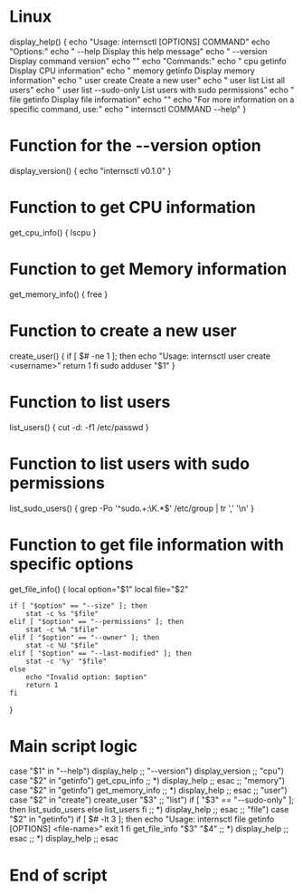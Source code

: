 # Linux
display_help() {
    echo "Usage: internsctl [OPTIONS] COMMAND"
    echo "Options:"
    echo "  --help             Display this help message"
    echo "  --version          Display command version"
    echo ""
    echo "Commands:"
    echo "  cpu getinfo        Display CPU information"
    echo "  memory getinfo     Display memory information"
    echo "  user create        Create a new user"
    echo "  user list          List all users"
    echo "  user list --sudo-only   List users with sudo permissions"
    echo "  file getinfo       Display file information"
    echo ""
    echo "For more information on a specific command, use:"
    echo "  internsctl COMMAND --help"
}

# Function for the --version option
display_version() {
    echo "internsctl v0.1.0"
}

# Function to get CPU information
get_cpu_info() {
    lscpu
}

# Function to get Memory information
get_memory_info() {
    free
}

# Function to create a new user
create_user() {
    if [ $# -ne 1 ]; then
        echo "Usage: internsctl user create <username>"
        return 1
    fi
    sudo adduser "$1"
}

# Function to list users
list_users() {
    cut -d: -f1 /etc/passwd
}

# Function to list users with sudo permissions
list_sudo_users() {
    grep -Po '^sudo.+:\K.*$' /etc/group | tr ',' '\n'
}

# Function to get file information with specific options
get_file_info() {
    local option="$1"
    local file="$2"

    if [ "$option" == "--size" ]; then
        stat -c %s "$file"
    elif [ "$option" == "--permissions" ]; then
        stat -c %A "$file"
    elif [ "$option" == "--owner" ]; then
        stat -c %U "$file"
    elif [ "$option" == "--last-modified" ]; then
        stat -c '%y' "$file"
    else
        echo "Invalid option: $option"
        return 1
    fi
}

# Main script logic
case "$1" in
    "--help")
        display_help
        ;;
    "--version")
        display_version
        ;;
    "cpu")
        case "$2" in
            "getinfo")
                get_cpu_info
                ;;
            *)
                display_help
                ;;
        esac
        ;;
    "memory")
        case "$2" in
            "getinfo")
                get_memory_info
                ;;
            *)
                display_help
                ;;
        esac
        ;;
    "user")
        case "$2" in
            "create")
                create_user "$3"
                ;;
            "list")
                if [ "$3" == "--sudo-only" ]; then
                    list_sudo_users
                else
                    list_users
                fi
                ;;
            *)
                display_help
                ;;
        esac
        ;;
    "file")
        case "$2" in
            "getinfo")
                if [ $# -lt 3 ]; then
                    echo "Usage: internsctl file getinfo [OPTIONS] <file-name>"
                    exit 1
                fi
                get_file_info "$3" "$4"
                ;;
            *)
                display_help
                ;;
        esac
        ;;
    *)
        display_help
        ;;
esac

# End of script

